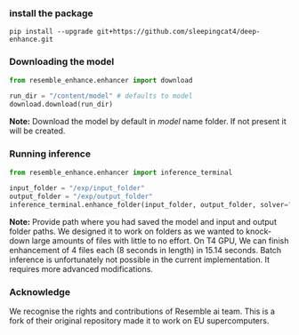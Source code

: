 ### install the package
`pip install --upgrade git+https://github.com/sleepingcat4/deep-enhance.git`

### Downloading the model
```Python
from resemble_enhance.enhancer import download

run_dir = "/content/model" # defaults to model
download.download(run_dir)
```
**Note:** Download the model by default in *model* name folder. If not present it will be created. 

### Running inference
```Python
from resemble_enhance.enhancer import inference_terminal

input_folder = "/exp/input_folder"
output_folder = "/exp/output_folder"
inference_terminal.enhance_folder(input_folder, output_folder, solver="midpoint", nfe=64, tau=0.5, run_dir="/exp/model")
```

**Note:** Provide path where you had saved the model and input and output folder paths. We designed it to work on folders as we wanted to knock-down large amounts of files with little to no effort. On T4 GPU, We can finish enhancement of 4 files each (8 seconds in length) in 15.14 seconds. Batch inference is unfortunately not possible in the current implementation. It requires more advanced modifications. 

### Acknowledge
We recognise the rights and contributions of Resemble ai team. This is a fork of their original repository made it to work on EU supercomputers. 
